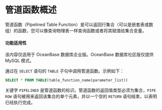 管道函数概述 
===========================

管道函数（Pipelined Table Function）是可以返回行集合（可以是嵌套表或数组）的函数，您可以像查询物理表一样查询函数或者将其赋值给集合变量。

  <main id="notice" >
    <h4>功能适用性</h4>
    <p>该内容仅适用于 OceanBase 数据库企业版。OceanBase 数据库社区版仅提供 MySQL 模式。</p>
  </main>

通过在 `SELECT` 语句的 `TABLE` 子句中调用管道函数。示例如下：

```sql
SELECT * FROM TABLE(table_function_name(parameter_list))
```



关键字 `PIPELINED` 是管道函数的标识。管道函数的返回值类型必须为集合，`PIPE ROW` 语句被用来返回该集合的单个元素，并以一个空的 `RETURN` 语句结束，以表明已经执行完成。
